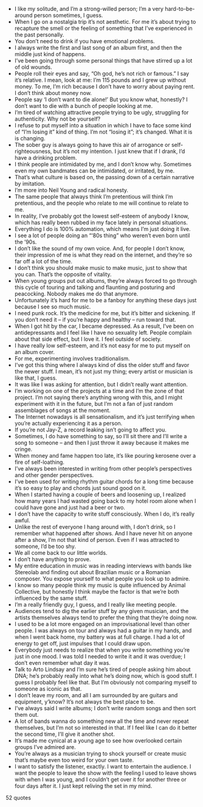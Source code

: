  - I like my solitude, and I’m a strong-willed person; I’m a very hard-to-be-around person sometimes, I guess.
 - When I go on a nostalgia trip it’s not aesthetic. For me it’s about trying to recapture the smell or the feeling of something that I’ve experienced in the past personally.
 - You don’t need to drink if you have emotional problems.
 - I always write the first and last song of an album first, and then the middle just kind of happens.
 - I’ve been going through some personal things that have stirred up a lot of old wounds.
 - People roll their eyes and say, “Oh god, he’s not rich or famous.” I say it’s relative. I mean, look at me: I’m 115 pounds and I grew up without money. To me, I’m rich because I don’t have to worry about paying rent. I don’t think about money now.
 - People say ‘I don’t want to die alone!’ But you know what, honestly? I don’t want to die with a bunch of people looking at me.
 - I’m tired of watching attractive people trying to be ugly, struggling for authenticity. Why not be yourself?
 - I refuse to put myself into a situation in which I have to face some kind of “I’m losing it” kind of thing. I’m not “losing it”; it’s changed. What it is is changing.
 - The sober guy is always going to have this air of arrogance or self-righteousness, but it’s not my intention. I just knew that if I drank, I’d have a drinking problem.
 - I think people are intimidated by me, and I don’t know why. Sometimes even my own bandmates can be intimidated, or irritated, by me.
 - That’s what culture is based on, the passing down of a certain narrative by imitation.
 - I’m more into Neil Young and radical honesty.
 - The same people that always think I’m pretentious will think I’m pretentious, and the people who relate to me will continue to relate to me.
 - In reality, I’ve probably got the lowest self-esteem of anybody I know, which has really been rubbed in my face lately in personal situations.
 - Everything I do is 100% automation, which means I’m just doing it live.
 - I see a lot of people doing an “‘80s thing” who weren’t even born until the ’90s.
 - I don’t like the sound of my own voice. And, for people I don’t know, their impression of me is what they read on the internet, and they’re so far off a lot of the time.
 - I don’t think you should make music to make music, just to show that you can. That’s the opposite of vitality.
 - When young groups put out albums, they’re always forced to go through this cycle of touring and talking and flaunting and posturing and peacocking. Nobody makes me do that anymore.
 - Unfortunately it’s hard for me to be a fanboy for anything these days just because I see so much music.
 - I need punk rock. It’s the medicine for me, but it’s bitter and sickening. If you don’t need it – if you’re happy and healthy – run toward that.
 - When I got hit by the car, I became depressed. As a result, I’ve been on antidepressants and I feel like I have no sexuality left. People complain about that side effect, but I love it. I feel outside of society.
 - I have really low self-esteem, and it’s not easy for me to put myself on an album cover.
 - For me, experimenting involves traditionalism.
 - I’ve got this thing where I always kind of diss the older stuff and favor the newer stuff. I mean, it’s not just my thing; every artist or musician is like that, I guess.
 - It was like I was asking for attention, but I didn’t really want attention.
 - I’m working on one of the projects at a time and I’m the zone of that project. I’m not saying there’s anything wrong with this, and I might experiment with it in the future, but I’m not a fan of just random assemblages of songs at the moment.
 - The Internet nowadays is all sensationalism, and it’s just terrifying when you’re actually experiencing it as a person.
 - If you’re not Jay-Z, a record leaking isn’t going to affect you.
 - Sometimes, I do have something to say, so I’ll sit there and I’ll write a song to someone – and then I just throw it away because it makes me cringe.
 - When money and fame happen too late, it’s like pouring kerosene over a fire of self-loathing.
 - I’ve always been interested in writing from other people’s perspectives and other gender perspectives.
 - I’ve been used for writing rhythm guitar chords for a long time because it’s so easy to play and chords just sound good on it.
 - When I started having a couple of beers and loosening up, I realized how many years I had wasted going back to my hotel room alone when I could have gone and just had a beer or two.
 - I don’t have the capacity to write stuff consciously. When I do, it’s really awful.
 - Unlike the rest of everyone I hang around with, I don’t drink, so I remember what happened after shows. And I have never hit on anyone after a show, I’m not that kind of person. Even if I was attracted to someone, I’d be too shy.
 - We all come back to our little worlds.
 - I don’t have anything to prove.
 - My entire education in music was in reading interviews with bands like Stereolab and finding out about Brazilian music or a Romanian composer. You expose yourself to what people you look up to admire.
 - I know so many people think my music is quite influenced by Animal Collective, but honestly I think maybe the factor is that we’re both influenced by the same stuff.
 - I’m a really friendly guy, I guess, and I really like meeting people.
 - Audiences tend to dig the earlier stuff by any given musician, and the artists themselves always tend to prefer the thing that they’re doing now.
 - I used to be a lot more engaged on an improvisational level than other people. I was always on tour and always had a guitar in my hands, and when I went back home, my battery was at full charge. I had a lot of energy to get off, just impulses that I could draw upon.
 - Everybody just needs to realize that when you write something you’re just in one mood. I was told I needed to write it and it was overdue; I don’t even remember what day it was.
 - Talk to Arto Lindsay and I’m sure he’s tired of people asking him about DNA; he’s probably really into what he’s doing now, which is good stuff. I guess I probably feel like that. But I’m obviously not comparing myself to someone as iconic as that.
 - I don’t leave my room, and all I am surrounded by are guitars and equipment, y’know? It’s not always the best place to be.
 - I’ve always said I write albums; I don’t write random songs and then sort them out.
 - A lot of bands wanna do something new all the time and never repeat themselves, but I’m not so interested in that. If I feel like I can do it better the second time, I’ll give it another shot.
 - It’s made me cynical at a young age to see how overlooked certain groups I’ve admired are.
 - You’re always as a musician trying to shock yourself or create music that’s maybe even too weird for your own taste.
 - I want to satisfy the listener, exactly. I want to entertain the audience. I want the people to leave the show with the feeling I used to leave shows with when I was young, and I couldn’t get over it for another three or four days after it. I just kept reliving the set in my mind.

52 quotes